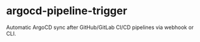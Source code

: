 # argocd-pipeline-trigger
Automatic ArgoCD sync after GitHub/GitLab CI/CD pipelines via webhook or CLI.
